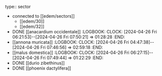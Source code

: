 type:: sector

- connected to [[edem/sectors]]
	- [[edem/30]]
	- [[edem/32]]
- DONE [[anacardium occidentale]]
  :LOGBOOK:
  CLOCK: [2024-04-26 Fri 06:21:53]--[2024-04-26 Fri 07:50:21] =>  01:28:28
  :END:
- [[annona muricata]]
  :LOGBOOK:
  CLOCK: [2024-04-26 Fri 04:47:38]--[2024-04-26 Fri 07:46:56] =>  02:59:18
  :END:
- [[malus domestica]]
  :LOGBOOK:
  CLOCK: [2024-04-26 Fri 06:27:15]--[2024-04-26 Fri 07:49:44] =>  01:22:29
  :END:
- DONE [[durio zibethinus]]
- DONE [[phoenix dactylifera]]